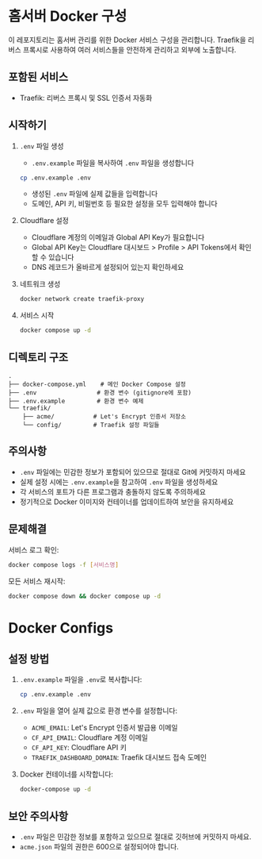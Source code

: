 # 홈서버 Docker 구성

이 레포지토리는 홈서버 관리를 위한 Docker 서비스 구성을 관리합니다. Traefik을 리버스 프록시로 사용하여 여러 서비스들을 안전하게 관리하고 외부에 노출합니다.

## 포함된 서비스

- Traefik: 리버스 프록시 및 SSL 인증서 자동화

## 시작하기

1. `.env` 파일 생성
   - `.env.example` 파일을 복사하여 `.env` 파일을 생성합니다
   ```bash
   cp .env.example .env
   ```
   - 생성된 `.env` 파일에 실제 값들을 입력합니다
   - 도메인, API 키, 비밀번호 등 필요한 설정을 모두 입력해야 합니다

2. Cloudflare 설정
   - Cloudflare 계정의 이메일과 Global API Key가 필요합니다
   - Global API Key는 Cloudflare 대시보드 > Profile > API Tokens에서 확인할 수 있습니다
   - DNS 레코드가 올바르게 설정되어 있는지 확인하세요

3. 네트워크 생성
   ```bash
   docker network create traefik-proxy
   ```

4. 서비스 시작
   ```bash
   docker compose up -d
   ```

## 디렉토리 구조

```
.
├── docker-compose.yml    # 메인 Docker Compose 설정
├── .env                 # 환경 변수 (gitignore에 포함)
├── .env.example         # 환경 변수 예제
└── traefik/
    ├── acme/           # Let's Encrypt 인증서 저장소
    └── config/         # Traefik 설정 파일들
```

## 주의사항

- `.env` 파일에는 민감한 정보가 포함되어 있으므로 절대로 Git에 커밋하지 마세요
- 실제 설정 시에는 `.env.example`을 참고하여 `.env` 파일을 생성하세요
- 각 서비스의 포트가 다른 프로그램과 충돌하지 않도록 주의하세요
- 정기적으로 Docker 이미지와 컨테이너를 업데이트하여 보안을 유지하세요

## 문제해결

서비스 로그 확인:
```bash
docker compose logs -f [서비스명]
```

모든 서비스 재시작:
```bash
docker compose down && docker compose up -d
```

# Docker Configs

## 설정 방법

1. `.env.example` 파일을 `.env`로 복사합니다:
   ```bash
   cp .env.example .env
   ```

2. `.env` 파일을 열어 실제 값으로 환경 변수를 설정합니다:
   - `ACME_EMAIL`: Let's Encrypt 인증서 발급용 이메일
   - `CF_API_EMAIL`: Cloudflare 계정 이메일
   - `CF_API_KEY`: Cloudflare API 키
   - `TRAEFIK_DASHBOARD_DOMAIN`: Traefik 대시보드 접속 도메인

3. Docker 컨테이너를 시작합니다:
   ```bash
   docker-compose up -d
   ```

## 보안 주의사항

- `.env` 파일은 민감한 정보를 포함하고 있으므로 절대로 깃허브에 커밋하지 마세요.
- `acme.json` 파일의 권한은 600으로 설정되어야 합니다.
